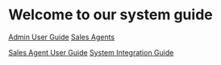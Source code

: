  <!-- TITLE: Bonobo LottoSuite System Guide -->
<!-- SUBTITLE: A complete guide on developing and deploying LottoRace installations-->



# Welcome to our system guide
[Admin User Guide](/administration "title text!")
[Sales Agents](/administration/agents "title text!")



[Sales Agent User Guide](sales-agent-guide/ "title text!")
[System Integration Guide](http://docs.bonoboplc.com:4567/)



